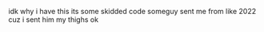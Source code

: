 idk why i have this its some skidded code someguy sent me from like 2022 cuz i sent him my thighs ok
